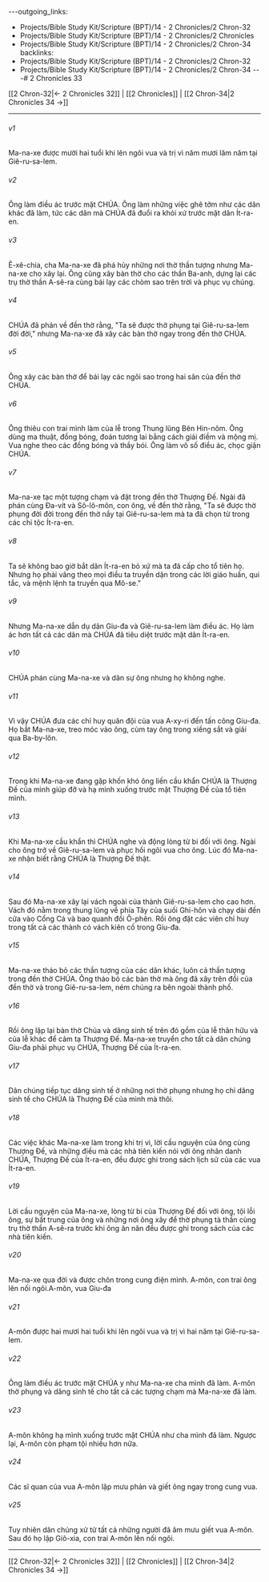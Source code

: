 ---outgoing_links:
  - Projects/Bible Study Kit/Scripture (BPT)/14 - 2 Chronicles/2 Chron-32
  - Projects/Bible Study Kit/Scripture (BPT)/14 - 2 Chronicles/2 Chronicles
  - Projects/Bible Study Kit/Scripture (BPT)/14 - 2 Chronicles/2 Chron-34
backlinks:
  - Projects/Bible Study Kit/Scripture (BPT)/14 - 2 Chronicles/2 Chron-32
  - Projects/Bible Study Kit/Scripture (BPT)/14 - 2 Chronicles/2 Chron-34
---# 2 Chronicles 33

[[2 Chron-32|← 2 Chronicles 32]] | [[2 Chronicles]] | [[2 Chron-34|2 Chronicles 34 →]]
***



###### v1 
Ma-na-xe được mười hai tuổi khi lên ngôi vua và trị vì năm mươi lăm năm tại Giê-ru-sa-lem. 

###### v2 
Ông làm điều ác trước mặt CHÚA. Ông làm những việc ghê tởm như các dân khác đã làm, tức các dân mà CHÚA đã đuổi ra khỏi xứ trước mặt dân Ít-ra-en. 

###### v3 
Ê-xê-chia, cha Ma-na-xe đã phá hủy những nơi thờ thần tượng nhưng Ma-na-xe cho xây lại. Ông cũng xây bàn thờ cho các thần Ba-anh, dựng lại các trụ thờ thần A-sê-ra cùng bái lạy các chòm sao trên trời và phục vụ chúng. 

###### v4 
CHÚA đã phán về đền thờ rằng, "Ta sẽ được thờ phụng tại Giê-ru-sa-lem đời đời," nhưng Ma-na-xe đã xây các bàn thờ ngay trong đền thờ CHÚA. 

###### v5 
Ông xây các bàn thờ để bái lạy các ngôi sao trong hai sân của đền thờ CHÚA. 

###### v6 
Ông thiêu con trai mình làm của lễ trong Thung lũng Bên Hin-nôm. Ông dùng ma thuật, đồng bóng, đoán tương lai bằng cách giải điềm và mộng mị. Vua nghe theo các đồng bóng và thầy bói. Ông làm vô số điều ác, chọc giận CHÚA. 

###### v7 
Ma-na-xe tạc một tượng chạm và đặt trong đền thờ Thượng Đế. Ngài đã phán cùng Đa-vít và Sô-lô-môn, con ông, về đền thờ rằng, "Ta sẽ được thờ phụng đời đời trong đền thờ nầy tại Giê-ru-sa-lem mà ta đã chọn từ trong các chi tộc Ít-ra-en. 

###### v8 
Ta sẽ không bao giờ bắt dân Ít-ra-en bỏ xứ mà ta đã cấp cho tổ tiên họ. Nhưng họ phải vâng theo mọi điều ta truyền dặn trong các lời giáo huấn, qui tắc, và mệnh lệnh ta truyền qua Mô-se." 

###### v9 
Nhưng Ma-na-xe dẫn dụ dân Giu-đa và Giê-ru-sa-lem làm điều ác. Họ làm ác hơn tất cả các dân mà CHÚA đã tiêu diệt trước mặt dân Ít-ra-en. 

###### v10 
CHÚA phán cùng Ma-na-xe và dân sự ông nhưng họ không nghe. 

###### v11 
Vì vậy CHÚA đưa các chỉ huy quân đội của vua A-xy-ri đến tấn công Giu-đa. Họ bắt Ma-na-xe, treo móc vào ông, cùm tay ông trong xiềng sắt và giải qua Ba-by-lôn. 

###### v12 
Trong khi Ma-na-xe đang gặp khốn khó ông liền cầu khẩn CHÚA là Thượng Đế của mình giúp đỡ và hạ mình xuống trước mặt Thượng Đế của tổ tiên mình. 

###### v13 
Khi Ma-na-xe cầu khẩn thì CHÚA nghe và động lòng từ bi đối với ông. Ngài cho ông trở về Giê-ru-sa-lem và phục hồi ngôi vua cho ông. Lúc đó Ma-na-xe nhận biết rằng CHÚA là Thượng Đế thật. 

###### v14 
Sau đó Ma-na-xe xây lại vách ngoài của thành Giê-ru-sa-lem cho cao hơn. Vách đó nằm trong thung lũng về phía Tây của suối Ghi-hôn và chạy dài đến cửa vào Cổng Cá và bao quanh đồi Ô-phên. Rồi ông đặt các viên chỉ huy trong tất cả các thành có vách kiên cố trong Giu-đa. 

###### v15 
Ma-na-xe tháo bỏ các thần tượng của các dân khác, luôn cả thần tượng trong đền thờ CHÚA. Ông tháo bỏ các bàn thờ mà ông đã xây trên đồi của đền thờ và trong Giê-ru-sa-lem, ném chúng ra bên ngoài thành phố. 

###### v16 
Rồi ông lập lại bàn thờ Chúa và dâng sinh tế trên đó gồm của lễ thân hữu và của lễ khác để cảm tạ Thượng Đế. Ma-na-xe truyền cho tất cả dân chúng Giu-đa phải phục vụ CHÚA, Thượng Đế của Ít-ra-en. 

###### v17 
Dân chúng tiếp tục dâng sinh tế ở những nơi thờ phụng nhưng họ chỉ dâng sinh tế cho CHÚA là Thượng Đế của mình mà thôi. 

###### v18 
Các việc khác Ma-na-xe làm trong khi trị vì, lời cầu nguyện của ông cùng Thượng Đế, và những điều mà các nhà tiên kiến nói với ông nhân danh CHÚA, Thượng Đế của Ít-ra-en, đều được ghi trong sách lịch sử của các vua Ít-ra-en. 

###### v19 
Lời cầu nguyện của Ma-na-xe, lòng từ bi của Thượng Đế đối với ông, tội lỗi ông, sự bất trung của ông và những nơi ông xây để thờ phụng tà thần cùng trụ thờ thần A-sê-ra trước khi ông ăn năn đều được ghi trong sách của các nhà tiên kiến. 

###### v20 
Ma-na-xe qua đời và được chôn trong cung điện mình. A-môn, con trai ông lên nối ngôi.A-môn, vua Giu-đa 

###### v21 
A-môn được hai mươi hai tuổi khi lên ngôi vua và trị vì hai năm tại Giê-ru-sa-lem. 

###### v22 
Ông làm điều ác trước mặt CHÚA y như Ma-na-xe cha mình đã làm. A-môn thờ phụng và dâng sinh tế cho tất cả các tượng chạm mà Ma-na-xe đã làm. 

###### v23 
A-môn không hạ mình xuống trước mặt CHÚA như cha mình đã làm. Ngược lại, A-môn còn phạm tội nhiều hơn nữa. 

###### v24 
Các sĩ quan của vua A-môn lập mưu phản và giết ông ngay trong cung vua. 

###### v25 
Tuy nhiên dân chúng xử tử tất cả những người đã âm mưu giết vua A-môn. Sau đó họ lập Giô-xia, con trai A-môn lên nối ngôi.

***
[[2 Chron-32|← 2 Chronicles 32]] | [[2 Chronicles]] | [[2 Chron-34|2 Chronicles 34 →]]
